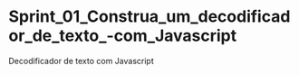 # Sprint_01_Construa_um_decodificador_de_texto_-com_Javascript
Decodificador de texto com Javascript
